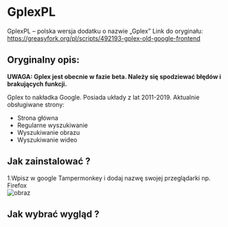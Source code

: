 # GplexPL
GplexPL – polska wersja dodatku o nazwie „Gplex”
Link do oryginału: https://greasyfork.org/pl/scripts/492193-gplex-old-google-frontend
## Oryginalny opis:
<b>UWAGA: Gplex jest obecnie w fazie beta. Należy się spodziewać błędów i brakujących funkcji.</b>

Gplex to nakładka Google. Posiada układy z lat 2011-2019. Aktualnie obsługiwane strony:

- Strona główna
- Regularne wyszukiwanie
- Wyszukiwanie obrazu
- Wyszukiwanie wideo 

## Jak zainstalować ?
1.Wpisz w google Tampermonkey i dodaj nazwę swojej przeglądarki np. Firefox<br>
![obraz](https://github.com/user-attachments/assets/29c9f91d-6599-48d1-8c6f-fc62359f4506)

## Jak wybrać wygląd ?
